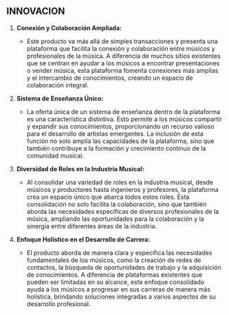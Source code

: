 
## INNOVACION

1. **Conexión y Colaboración Ampliada:**
   - Este producto va más allá de simples transacciones y presenta una plataforma que facilita la conexión y colaboración entre músicos y profesionales de la música. A diferencia de muchos sitios existentes que se centran en ayudar a los músicos a encontrar presentaciones o vender música, esta plataforma fomenta conexiones más amplias y el intercambio de conocimientos, creando un espacio de colaboración integral.

2. **Sistema de Enseñanza Único:**
   - La oferta única de un sistema de enseñanza dentro de la plataforma es una característica distintiva. Esto permite a los músicos compartir y expandir sus conocimientos, proporcionando un recurso valioso para el desarrollo de artistas emergentes. La inclusión de esta función no solo amplía las capacidades de la plataforma, sino que también contribuye a la formación y crecimiento continuo de la comunidad musical.

3. **Diversidad de Roles en la Industria Musical:**
   - Al consolidar una variedad de roles en la industria musical, desde músicos y productores hasta ingenieros y profesores, la plataforma crea un espacio único que abarca todos estos roles. Esta consolidación no solo facilita la colaboración, sino que también aborda las necesidades específicas de diversos profesionales de la música, ampliando las oportunidades para la colaboración y la sinergia entre diferentes áreas de la industria.

4. **Enfoque Holístico en el Desarrollo de Carrera:**
   - El producto aborda de manera clara y específica las necesidades fundamentales de los músicos, como la creación de redes de contactos, la búsqueda de oportunidades de trabajo y la adquisición de conocimientos. A diferencia de plataformas existentes que pueden ser limitadas en su alcance, este enfoque consolidado ayuda a los músicos a progresar en sus carreras de manera más holística, brindando soluciones integradas a varios aspectos de su desarrollo profesional.
    